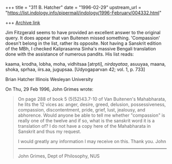 +++
title = "311 B. Hatcher"
date = "1996-02-29"
upstream_url = "https://list.indology.info/pipermail/indology/1996-February/004332.html"

+++
[Archive link](https://list.indology.info/pipermail/indology/1996-February/004332.html)

Jim Fitzgerald seems to have provided an excellent answer to the original 
query.  It does appear that van Buitenen missed something.  'Compassion' 
doesn't belong in the list, rather its opposite.  Not having a Sanskrit 
edition of the MBh, I checked Kaliprasanna Sinha's massive Bengali 
translation done with the assistance of numerous pandits.  His list reads:

kaama, krodha, lobha, moha, vidhitsaa [atrpti], *nirdayataa*, asuuyaa, 
maana, shoka, sprhaa, iirs.aa, jugupsaa.
					[Udyogaparvan 42; vol. 1,  p. 733]

Brian Hatcher
Illinois Wesleyan University



On Thu, 29 Feb 1996, John Grimes wrote:

> On page 288 of book 5 (5(52)43.7-10 of Van Buitenen's Mahabharata, he lits
> the 12 vices as: anger, desire, greed, delusion, possessiveness,
> compassion, discontentment, pride, grief, lust, jealousy, and abhorence.
> Would anyone be able to tell me whether "compassion" is really one of the
> twelve and if so, what is the sanskrit word it is a translation of? I do
> not have a copy here of the Mahabharata in Sanskrit and thus my request.
> 
> I would greatly any information I may receive on this. Thank you.
> John
> 
> ---
> John Grimes, Dept of Philosophy, NUS
> 
> 
> 
> 





